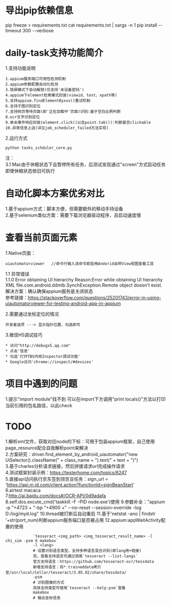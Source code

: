 # 导出pip依赖信息
pip freeze > requirements.txt
cat requirements.txt | xargs -n 1 pip install --timeout 300 --verbose 

# daily-task支持功能简介
1.支持功能说明
```
1.appium服务端口可用性检测机制
2.appium参数配置自动化检测
3.锁屏模式下自动解锁(仅支持'未设备密码')
4.appium下element检索模式封装(viewid、text、xpath等)
5.支持appium.findElementByxxx()重试机制
6.支持子图识别定位
7.支持网页等待页面(即'正在加载中'页面)识别:基于空白比例判断
8.ocr文字识别定位
9.单击事件响应封装(element.click()以及point.tab()):判断是否clickable
10.异常信息上送(详见job_scheduler_failed方法实现)
```
2.运行方式
```
python tasks_schduler_core.py
```
注：      
3.1 Mac由于休眠状态下会暂停所有任务，后测试发现通过"screen"方式启动任务即使休眠状态依旧可执行

# 自动化脚本方案优劣对比
1.基于appium方式：脚本方便，但需要额外的移动手持设备  
2.基于selenium类似方案：需要下载浏览器驱动程序，且启动速度慢  


# 查看当前页面元素
1.Native页面：
```
uiautomatorviewer   //命令行输入该命令即启用Andorid自带View视图查看工具
```
1.1 异常错误    
1.1.0 Error obtaining UI hierarchy  Reason:Error while obtaining UI hierarchy XML file.com.android.ddmlb.SynchException.Remote object doesn't exist.    
解决方案：确认确保appium服务是关闭状态  
参考链接：https://stackoverflow.com/questions/25201743/error-in-using-uiautomatorviewer-for-testing-android-app-in-appium

2.需要通过坐标定位的情况
```
开发者选项 ---> 显示指针位置，勾选即可
```
3.微信H5调试技巧
```
* 访问"http://debugx5.qq.com" 
* 点击'信息'
* 勾选'打开TBS内核Inspector调试功能'
* Google访问'chrome://inspect/#devices'
```


# 项目中遇到的问题     
1.提示"import module"找不到
可以在import下方调用"print locals()"方法以打印当前引用的包名路径，以此check     


# TODO
1.解析xml文件，获取对应node的下标：可用于包装appium框架，自己使用page_resource配合自我解析point来解决      
2.方案研究：driver.find_element_by_android_uiautomator("new UiSelector().className(" + class_name + ").text(" + text + ")")  
3.基于charles分析请求链接，然后拼接请求url完成操作请求   
4.测试框架封装示例：https://testerhome.com/topics/6247   
5.直接api访问执行京东签到领京豆任务：sign_url = 'https://api.m.jd.com/client.action?functionId=signBeanStart'   
6.airtest macaca      
7.http://ai.baidu.com/docs#/OCR-API/0d9adafa  
8.self.dos.excute_cmd('taskkill -F -PID node.exe')使用
9.参数补全："appium -p "+4723 + "-bp "+4900 +" --no-reset --session-override -log D:/log/myd.log"
10.thread被打断后自动重启
11.基于'netstat -ano | findstr '+str(port_num)判断appium服务端口是否被占用
12.appium:appWaitActivity配置的使用


                `tesseract <img_path> <img_tesseract_result_name> -l chi_sim -psm 6 makebox`
                -l <lang>
                # 设置识别语言类型，支持多种语言混合识别(即lang用+链接)
                另，查看支持语言可通过调用`tesseract --list-langs`
                官方支持语言：https://github.com/tesseract-ocr/tessdata
                新增支持语言：将*.traineddata拷贝至/usr/local/Cellar/tesseract/3.05.02/share/tessdata/
                -psm
                # 识别图像的方式
                具体支持类型可使用`tesseract --help-psm`查看
                makebox
                # 输出坐标信息